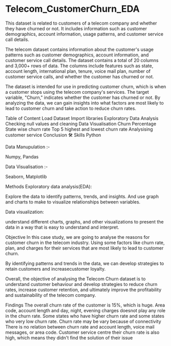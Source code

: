 # Telecom_CustomerChurn_EDA
This dataset is related to customers of a telecom company and whether they have churned or not. It includes information such as customer demographics, account information, usage patterns, and customer service call details.

The telecom dataset contains information about the customer's usage patterns such as customer demographics, account information, and customer service call details. The dataset contains a total of 20 columns and 3,000+ rows of data. The columns include features such as state, account length, international plan, tenure, voice mail plan, number of customer service calls, and whether the customer has churned or not.

The dataset is intended for use in predicting customer churn, which is when a customer stops using the telecom company's services. The target variable, "Churn," indicates whether the customer has churned or not. By analyzing the data, we can gain insights into what factors are most likely to lead to customer churn and take action to reduce churn rates.

Table of Content
Load Dataset
Import libraries
Exploratory Data Analysis
Checking null values and cleaning Data
Visualisation
Churn Percentage
State wise churn rate
Top 5 highest and lowest churn rate
Analysising customer service
Conclusion
🛠 Skills
Python

Data Manupulation :-

Numpy, Pandas

Data Visualisation :-

Seaborn, Matplotlib

Methods
Exploratory data analysis(EDA):

Explore the data to identify patterns, trends, and insights. And use graph and charts to make to visualize relationships between variables.

Data visualization:

understand different charts, graphs, and other visualizations to present the data in a way that is easy to understand and interpret.

Objective
In this case study, we are going to analyse the reasons for customer churn in the telecom industry. Using some factors like churn rate, plan, and charges for their services that are most likely to lead to customer churn.

By identifying patterns and trends in the data, we can develop strategies to retain customers and increasecustomer loyalty.

Overall, the objective of analysing the Telecom Churn dataset is to understand customer behaviour and develop strategies to reduce churn rates, increase customer retention, and ultimately improve the profitability and sustainability of the telecom company.

Findings
The overall churn rate of the customer is 15%, which is huge.
Area code, account length and day, night, evening charges doesnot play any role in the churn rate.
Some states who have higher churn rate and some states who very low churn rate. Churn rate may be vary because of connectivity
There is no relation between churn rate and account length, voice mail messages, or area code.
Customer service centre their churn rate is also high, which means they didn't find the solution of their issue
